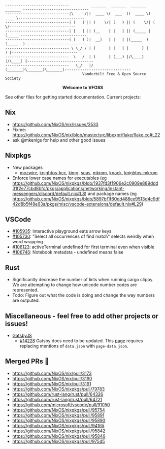 ````
-----------------------------          _______  _______  _______  _______ ------------------------------
-----------------------------|\     /|(  ____ \(  ___  )(  ____ \(  ____ \------------------------------
-----------------------------| )   ( || (    \/| (   ) || (    \/| (    \/------------------------------
-----------------------------| |   | || (__    | |   | || (_____ | (_____ ------------------------------
-----------------------------( (   ) )|  __)   | |   | |(_____  )(_____  )------------------------------
----------------------------- \ \_/ / | (      | |   | |      ) |      ) |------------------------------
-----------------------------  \   /  | )      | (___) |/\____) |/\____) |------------------------------
-----------------------------   \_/   |/       (_______)\_______)\_______)------------------------------
                                   Vanderbilt Free & Open Source Society
````

<p align="center"><strong>Welcome to VFOSS</strong></p>


See other files for getting started documentation. Current projects:

## Nix
* https://github.com/NixOS/nix/issues/3533
* Fixme: https://github.com/NixOS/nix/blob/master/src/libexpr/flake/flake.cc#L22
* ask @mkenigs for help and other good issues

## Nixpkgs
* New packages
  * [mozwire](https://github.com/NixOS/nixpkgs/pull/95754),
    [knightos-kcc](https://github.com/NixOS/nixpkgs/pull/95891),
    [kimg](https://github.com/NixOS/nixpkgs/pull/95890),
    [scas](https://github.com/NixOS/nixpkgs/pull/94165),
    [mkrom](https://github.com/NixOS/nixpkgs/pull/95842),
    [kpack](https://github.com/NixOS/nixpkgs/pull/95846),
    [knightos-mkrom](https://github.com/NixOS/nixpkgs/pull/97545)
* Enforce lower case names for executables (eg https://github.com/NixOS/nixpkgs/blob/1937fd3f1906e2c0909e889ddd31f2e77cbd8bfc/pkgs/applications/networking/instant-messengers/discord/default.nix#L8) and package names (eg https://github.com/NixOS/nixpkgs/blob/5897bf1f60dd488ee9513d4c9df42d8b5f48e63a/pkgs/misc/vscode-extensions/default.nix#L29)

## VSCode
* [#105935](https://github.com/microsoft/vscode/issues/105935): Interactive playground eats arrow keys 
* [#105730](https://github.com/microsoft/vscode/issues/105730): "Select all occurrences of find match" selects weirdly when word wrapping
* [#106123](https://github.com/microsoft/vscode/issues/106123): activeTerminal undefined for first terminal even when visible
* [#106746](https://github.com/microsoft/vscode/issues/106746): Notebook metadata - undefined means false

## Rust
* Significantly decrease the number of lints when running cargo clippy. We are attempting to change how unicode number codes are represented.
* Todo: Figure out what the code is doing and change the way numbers are outputed.

## Miscellaneous - feel free to add other projects or issues!
* [GatsbyJS](https://www.gatsbyjs.org)
  * [#14228](https://github.com/gatsbyjs/gatsby/issues/14228) Gatsby docs need to be updated. This [page](https://www.gatsbyjs.org/docs/html-generation/) requires replacing mentions of `data.json` with `page-data.json`.

## Merged PRs :tada:
* https://github.com/NixOS/nix/pull/3173
* https://github.com/NixOS/nix/pull/3190
* https://github.com/NixOS/nix/pull/3191
* https://github.com/NixOS/nixpkgs/pull/79783
* https://github.com/rust-lang/rust/pull/64326
* https://github.com/rust-lang/rust/pull/64721
* https://github.com/microsoft/vscode/pull/91050
* https://github.com/NixOS/nixpkgs/pull/95754
* https://github.com/NixOS/nixpkgs/pull/95891
* https://github.com/NixOS/nixpkgs/pull/95890
* https://github.com/NixOS/nixpkgs/pull/94165
* https://github.com/NixOS/nixpkgs/pull/95842
* https://github.com/NixOS/nixpkgs/pull/95846
* https://github.com/NixOS/nixpkgs/pull/97545
